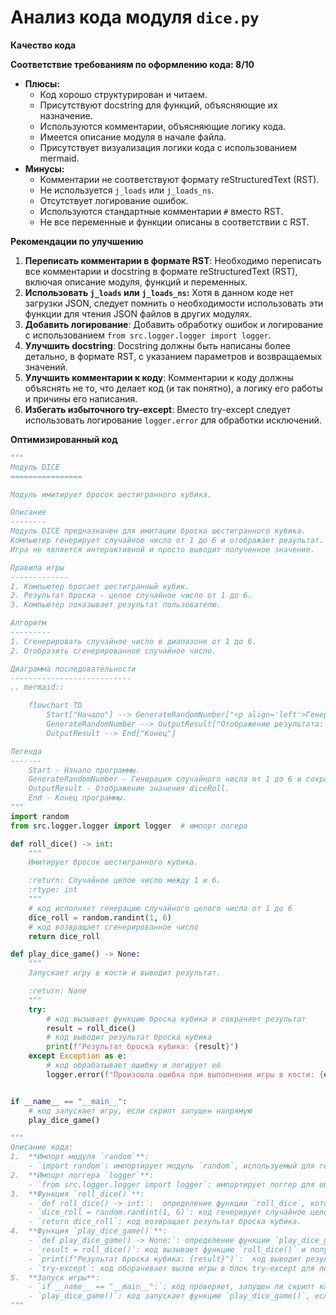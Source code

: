 # Анализ кода модуля `dice.py`

**Качество кода**

**Соответствие требованиям по оформлению кода: 8/10**

*   **Плюсы:**
    *   Код хорошо структурирован и читаем.
    *   Присутствуют docstring для функций, объясняющие их назначение.
    *   Используются комментарии, объясняющие логику кода.
    *   Имеется описание модуля в начале файла.
    *   Присутствует визуализация логики кода с использованием mermaid.
*   **Минусы:**
    *   Комментарии не соответствуют формату reStructuredText (RST).
    *   Не используется `j_loads` или `j_loads_ns`.
    *   Отсутствует логирование ошибок.
    *   Используются стандартные комментарии `#` вместо RST.
    *   Не все переменные и функции описаны в соответствии с RST.

**Рекомендации по улучшению**

1.  **Переписать комментарии в формате RST**: Необходимо переписать все комментарии и docstring в формате reStructuredText (RST), включая описание модуля, функций и переменных.
2.  **Использовать `j_loads` или `j_loads_ns`:** Хотя в данном коде нет загрузки JSON, следует помнить о необходимости использовать эти функции для чтения JSON файлов в других модулях.
3.  **Добавить логирование**:  Добавить обработку ошибок и логирование с использованием `from src.logger.logger import logger`.
4.  **Улучшить docstring**:  Docstring должны быть написаны более детально, в формате RST, с указанием параметров и возвращаемых значений.
5.  **Улучшить комментарии к коду**: Комментарии к коду должны объяснять не то, что делает код (и так понятно), а логику его работы и причины его написания.
6.  **Избегать избыточного try-except**: Вместо try-except следует использовать логирование `logger.error` для обработки исключений.

**Оптимизированный код**

```python
"""
Модуль DICE
================

Модуль имитирует бросок шестигранного кубика.

Описание
--------
Модуль DICE предназначен для имитации броска шестигранного кубика.
Компьютер генерирует случайное число от 1 до 6 и отображает результат.
Игра не является интерактивной и просто выводит полученное значение.

Правила игры
-------------
1. Компьютер бросает шестигранный кубик.
2. Результат броска - целое случайное число от 1 до 6.
3. Компьютер показывает результат пользователю.

Алгоритм
---------
1. Сгенерировать случайное число в диапазоне от 1 до 6.
2. Отобразить сгенерированное случайное число.

Диаграмма последовательности
---------------------------
.. mermaid::

    flowchart TD
        Start["Начало"] --> GenerateRandomNumber["<p align='left'>Генерация случайного числа:\n    <code><b>\n     diceRoll = random(1, 6)\n    </b></code></p>"]
        GenerateRandomNumber --> OutputResult["Отображение результата: <code><b>diceRoll</b></code>"]
        OutputResult --> End["Конец"]

Легенда
-------
    Start - Начало программы.
    GenerateRandomNumber - Генерация случайного числа от 1 до 6 и сохранение в переменной diceRoll.
    OutputResult - Отображение значения diceRoll.
    End - Конец программы.
"""
import random
from src.logger.logger import logger  # импорт логера

def roll_dice() -> int:
    """
    Имитирует бросок шестигранного кубика.

    :return: Случайное целое число между 1 и 6.
    :rtype: int
    """
    # код исполняет генерацию случайного целого числа от 1 до 6
    dice_roll = random.randint(1, 6)
    # код возвращает сгенерированное число
    return dice_roll

def play_dice_game() -> None:
    """
    Запускает игру в кости и выводит результат.

    :return: None
    """
    try:
        # код вызывает функцию броска кубика и сохраняет результат
        result = roll_dice()
        # код выводит результат броска кубика
        print(f"Результат броска кубика: {result}")
    except Exception as e:
        # код обрабатывает ошибку и логирует её
        logger.error(f"Произошла ошибка при выполнении игры в кости: {e}")


if __name__ == "__main__":
    # код запускает игру, если скрипт запущен напрямую
    play_dice_game()

"""
Описание кода:
1.  **Импорт модуля `random`**:
    - `import random`: импортирует модуль `random`, используемый для генерации случайных чисел.
2.  **Импорт логгера `logger`**:
    - `from src.logger.logger import logger`: импортирует логгер для обработки ошибок.
3.  **Функция `roll_dice()`**:
    - `def roll_dice() -> int:`:  определение функции `roll_dice`, которая имитирует бросок кубика.
    - `dice_roll = random.randint(1, 6)`: код генерирует случайное целое число от 1 до 6 (включительно) и сохраняет его в переменной `dice_roll`.
    - `return dice_roll`: код возвращает результат броска кубика.
4.  **Функция `play_dice_game()`**:
    - `def play_dice_game() -> None:`: определение функции `play_dice_game`, которая запускает игру.
    - `result = roll_dice()`: код вызывает функцию `roll_dice()` и получает результат броска.
    - `print(f"Результат броска кубика: {result}")`:  код выводит результат броска на экран.
    - `try-except`: код оборачивает вызов игры в блок try-except для перехвата и логирования ошибок.
5.  **Запуск игры**:
    - `if __name__ == "__main__":`: код проверяет, запущен ли скрипт как основной файл, а не как импортированный модуль.
    - `play_dice_game()`: код запускает функцию `play_dice_game()`, если скрипт является основным.
"""
```